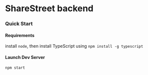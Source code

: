 # ShareStreet backend

### Quick Start

#### Requirements

install `node`, then install TypeScript using `npm install -g typescript`

#### Launch Dev Server

`npm start`